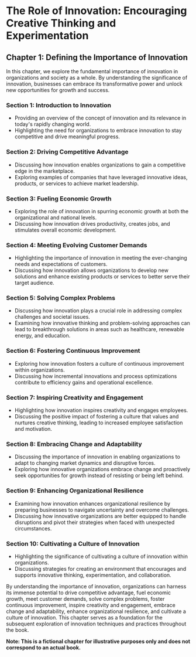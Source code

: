 The Role of Innovation: Encouraging Creative Thinking and Experimentation
=========================================================================

Chapter 1: Defining the Importance of Innovation
------------------------------------------------

In this chapter, we explore the fundamental importance of innovation in organizations and society as a whole. By understanding the significance of innovation, businesses can embrace its transformative power and unlock new opportunities for growth and success.

### Section 1: Introduction to Innovation

* Providing an overview of the concept of innovation and its relevance in today's rapidly changing world.
* Highlighting the need for organizations to embrace innovation to stay competitive and drive meaningful progress.

### Section 2: Driving Competitive Advantage

* Discussing how innovation enables organizations to gain a competitive edge in the marketplace.
* Exploring examples of companies that have leveraged innovative ideas, products, or services to achieve market leadership.

### Section 3: Fueling Economic Growth

* Exploring the role of innovation in spurring economic growth at both the organizational and national levels.
* Discussing how innovation drives productivity, creates jobs, and stimulates overall economic development.

### Section 4: Meeting Evolving Customer Demands

* Highlighting the importance of innovation in meeting the ever-changing needs and expectations of customers.
* Discussing how innovation allows organizations to develop new solutions and enhance existing products or services to better serve their target audience.

### Section 5: Solving Complex Problems

* Discussing how innovation plays a crucial role in addressing complex challenges and societal issues.
* Examining how innovative thinking and problem-solving approaches can lead to breakthrough solutions in areas such as healthcare, renewable energy, and education.

### Section 6: Fostering Continuous Improvement

* Exploring how innovation fosters a culture of continuous improvement within organizations.
* Discussing how incremental innovations and process optimizations contribute to efficiency gains and operational excellence.

### Section 7: Inspiring Creativity and Engagement

* Highlighting how innovation inspires creativity and engages employees.
* Discussing the positive impact of fostering a culture that values and nurtures creative thinking, leading to increased employee satisfaction and motivation.

### Section 8: Embracing Change and Adaptability

* Discussing the importance of innovation in enabling organizations to adapt to changing market dynamics and disruptive forces.
* Exploring how innovative organizations embrace change and proactively seek opportunities for growth instead of resisting or being left behind.

### Section 9: Enhancing Organizational Resilience

* Examining how innovation enhances organizational resilience by preparing businesses to navigate uncertainty and overcome challenges.
* Discussing how innovative organizations are better equipped to handle disruptions and pivot their strategies when faced with unexpected circumstances.

### Section 10: Cultivating a Culture of Innovation

* Highlighting the significance of cultivating a culture of innovation within organizations.
* Discussing strategies for creating an environment that encourages and supports innovative thinking, experimentation, and collaboration.

By understanding the importance of innovation, organizations can harness its immense potential to drive competitive advantage, fuel economic growth, meet customer demands, solve complex problems, foster continuous improvement, inspire creativity and engagement, embrace change and adaptability, enhance organizational resilience, and cultivate a culture of innovation. This chapter serves as a foundation for the subsequent exploration of innovation techniques and practices throughout the book.

**Note: This is a fictional chapter for illustrative purposes only and does not correspond to an actual book.**
